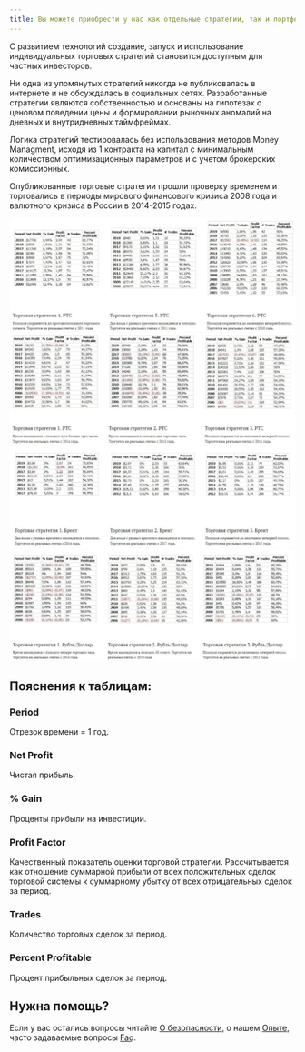 ```yaml
---
title: Вы можете приобрести у нас как отдельные стратегии, так и портфель стратегий, с гарантиями работоспособности и правильностью написания исходного кода.
---
```


С развитием технологий создание, запуск и использование индивидуальных торговых стратегий становится доступным для частных инвесторов.

Ни одна из упомянутых стратегий никогда не публиковалась в интернете и не обсуждалась в социальных сетях. Разработанные стратегии являются собственностью и основаны на гипотезах о ценовом поведении цены и формировании рыночных аномалий на дневных и внутридневных таймфреймах.

Логика стратегий тестировалась без использования методов Money Managment, исходя из 1 контракта на капитал с минимальным количеством оптимизационных параметров и с учетом брокерских комиссионных.

Опубликованные торговые стратегии прошли проверку временем и торговались в периоды мирового финансового кризиса 2008 года и валютного кризиса в России в 2014-2015 годах.

<img src="https://raw.githubusercontent.com/Ragve-hub/scribble/gh-pages/images/str2-1024x405.jpg" alt="2">
<img src="https://raw.githubusercontent.com/Ragve-hub/scribble/gh-pages/images/str1-1024x400.jpg" alt="1">
<img src="https://raw.githubusercontent.com/Ragve-hub/scribble/gh-pages/images/str3-1024x361.jpg" alt="3">
<img src="https://raw.githubusercontent.com/Ragve-hub/scribble/gh-pages/images/str4-1024x398.jpg" alt="4">


## Пояснения к таблицам:

### Period
Отрезок времени = 1 год.

### Net Profit
Чистая прибыль.

### % Gain
Проценты прибыли на инвестиции.

### Profit Factor
Качественный показатель оценки торговой стратегии. Рассчитывается как отношение суммарной прибыли от всех положительных сделок торговой системы к суммарному убытку от всех отрицательных сделок за период.

### Trades
Количество торговых сделок за период.

### Percent Profitable
Процент прибыльных сделок за период.

## Нужна помощь?

Если у вас остались вопросы читайте [О безопасности](https://ragve-hub.github.io/scribble//security), о нашем [Опыте](https://ragve-hub.github.io/scribble//about), часто задаваемые вопросы [Faq](https://ragve-hub.github.io/scribble//faq).
